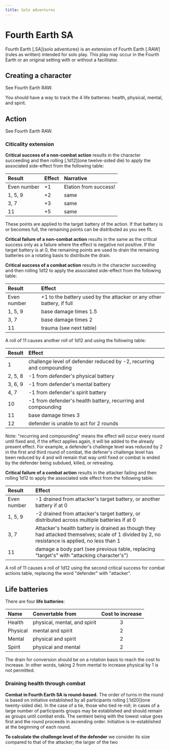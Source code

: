 ```yaml
---
title: Solo adventures
---
```


# Fourth Earth SA

Fourth Earth [.SA](solo adventures) is an extension of Fourth Earth [.RAW](rules as written) intended for solo play. This play may occur in the Fourth Earth or an original setting with or without a facilitator.

## Creating a character

See Fourth Earth RAW.

You should have a way to track the 4 life batteries: health, physical, mental, and spirit.

## Action

See Fourth Earth RAW.

### Citicality extension

**Critical success of a non-combat action** results in the character succeeding and then rolling [.1d12](one twelve-sided die) to apply the associated side-effect from the following table:

|Result |Effect  |Narrative |
|:------|:-------|:---------|
|Even number |+1 |Elation from success! |
|1, 5, 9     |+2 |same                  |
|3, 7        |+3 |same                  |
|11          |+5 |same                  |

These points are applied to the target battery of the action. If that battery is or becomes full, the remaining points can be distributed as you see fit.

**Critical failure of a non-combat action** results in the same as the critical success only as a failure where the effect is negative not positive. If the target battery is at 0, the remaining points are used to drain the remaining batteries on a rotating basis to distribute the drain.

**Critical success of a combat action** results in the character succeeding and then rolling 1d12 to apply the associated side-effect from the following table:

|Result |Effect           |
|:------|:----------------|
|Even number |+1 to the battery used by the attacker or any other battery, if full |
|1, 5, 9     |base damage times 1.5 |
|3, 7        |base damage times 2   |
|11          |trauma (see next table) |

A roll of 11 causes another roll of 1d12 and using the following table:

|Result    |Effect  |
|:---------|:-------|
|1         |challenge level of defender reduced by -2, recurring and compounding |
|2, 5, 8   |-1 from defender's physical battery                     |
|3, 6, 9   |-1 from defender's mental battery                       |
|4, 7      |-1 from defender's spirit battery                       |
|10        |-1 from defender's health battery, recurring and compounding |
|11        |base damage times 3                                   |
|12        |defender is unable to act for 2 rounds                |

Note: "recurring and compounding" means the effect will occur every round until fixed and, if the effect applies again, it will be added to the already present effect. For example, a defender's challenge level was reduced by 2 in the first and third round of combat, the defener's challenge level has been reduced by 4 and will remain that way until fixed or combat is ended by the defender being subdued, killed, or retreating.

**Critical failure of a combat action** results in the attacker failing and then rolling 1d12 to apply the associated side effect from the following table:

|Result |Effect  |
|:------|:-------|
|Even number |-1 drained from attacker's target battery, or another battery if at 0 |
|1, 5, 9     |-2 drained from attacker's target battery, or distributed across multiple batteries if at 0 |
|3, 7        |Attacker's health battery is drained as though they had attacked themselves; scale of 1 divided by 2, no resistance is applied, no less than 1 |
|11           |damage a body part (see previous table, replacing "target's" with "attacking character's") |

A roll of 11 causes a roll of 1d12 using the second critical success for combat actions table, replacing the word "defender" with "attacker".

## Life batteries

There are four **life batteries**:

|Name |Convertable from |Cost to increase |
|:----|:----------------|:-------------------:|
|Health |physical, mental, and spirit | 3 |
|Physical |mental and spirit          | 2 |
|Mental   |physical and spirit        | 2 |
|Spirit   |physical and mental        | 2 |

The drain for conversion should be on a rotation basis to reach the cost to increase. In other words, taking 2 from mental to increase physical by 1 is not permitted.

### Draining health through combat

**Combat in Fourth Earth SA is round-based.** The order of turns in the round is based on initiative established by all participants rolling [.1d20](one twenty-sided die). In the case of a tie, those who tied re-roll; in cases of a large number of participants groups may be established and should remain as groups until combat ends. The sentient being with the lowest value goes first and the round proceeds in ascending order. Initiative is re-established at the beginning of each round.

**To calculate the challenge level of the defender** we consider its size compared to that of the attacker; the larger of the two 
